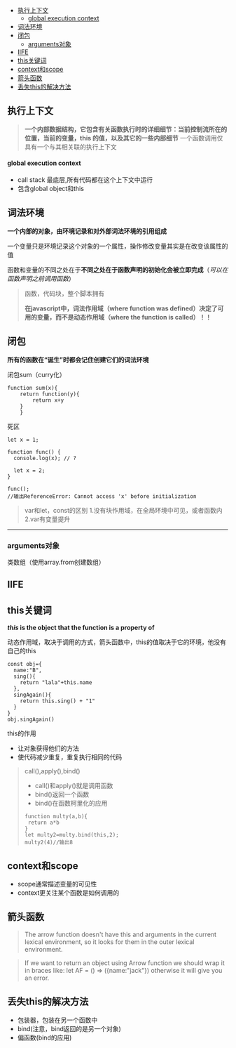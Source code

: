 - [执行上下文](#执行上下文)
    - [global execution context](#global-execution-context)
- [词法环境](#词法环境)
- [闭包](#闭包)
  - [arguments对象](#arguments对象)
- [IIFE](#iife)
- [this关键词](#this关键词)
- [context和scope](#context和scope)
- [箭头函数](#箭头函数)
- [丢失this的解决方法](#丢失this的解决方法)

## 执行上下文

>**一个内部数据结构，它包含有关函数执行时的详细细节：当前控制流所在的位置，当前的变量，this 的值，以及其它的一些内部细节**
>一个函数调用仅具有一个与其相关联的执行上下文

#### global execution context

- call stack 最底层,所有代码都在这个上下文中运行
- 包含global object和this

## 词法环境

**一个内部的对象，由环境记录和对外部词法环境的引用组成**

一个变量只是环境记录这个对象的一个属性，操作修改变量其实是在改变该属性的值

函数和变量的不同之处在于**不同之处在于函数声明的初始化会被立即完成**（*可以在函数声明之前调用函数*）

> 函数，代码块，整个脚本拥有
>
>**在javascript中，词法作用域（where function was defined）决定了可用的变量，而不是动态作用域（where the function is called）！！**

## 闭包

**所有的函数在“诞生”时都会记住创建它们的词法环境**

闭包sum（curry化）

```
function sum(x){
    return function(y){
        return x+y
    }
    }
```

死区

```
let x = 1;

function func() {
  console.log(x); // ?

  let x = 2;
}

func();
//输出ReferenceError: Cannot access 'x' before initialization

```

>var和let，const的区别
>1.没有块作用域，在全局环境中可见，或者函数内
>2.var有变量提升

---

### arguments对象

类数组（使用array.from创建数组）

## IIFE

## this关键词

***this* is the object that the function is a property of**

动态作用域，取决于调用的方式，箭头函数中，this的值取决于它的环境，他没有自己的this

```
const obj={
  name:"B",
  sing(){
    return "lala"+this.name
  },
  singAgain(){
    return this.sing() + "1"
  }
}
obj.singAgain()
```

this的作用

- 让对象获得他们的方法
- 使代码减少重复，重复执行相同的代码

>call(),apply(),bind()
>
>- call()和apply()就是调用函数
>- bind()返回一个函数
>- bind()在函数柯里化的应用
>
>```
>function multy(a,b){
>  return a*b
>}
>let multy2=multy.bind(this,2);
>multy2(4)//输出8
>```

## context和scope

- scope通常描述变量的可见性
- context更关注某个函数是如何调用的

## 箭头函数

>The arrow function doesn't have this and arguments in the current lexical environment, so it looks for them in the outer lexical environment.

>If we want to return an object using Arrow function we should wrap it in braces like:
>let AF = () => ({name:"jack"})
>otherwise it will give you an error.

## 丢失this的解决方法

- 包装器，包装在另一个函数中
- bind(注意，bind返回的是另一个对象)
- 偏函数(bind的应用)